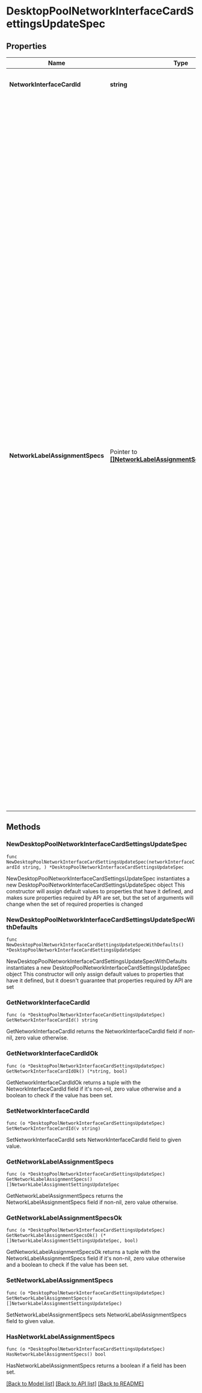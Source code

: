 # DesktopPoolNetworkInterfaceCardSettingsUpdateSpec

## Properties

Name | Type | Description | Notes
------------ | ------------- | ------------- | -------------
**NetworkInterfaceCardId** | **string** | The network interface card id for these settings. | 
**NetworkLabelAssignmentSpecs** | Pointer to [**[]NetworkLabelAssignmentSettingsUpdateSpec**](NetworkLabelAssignmentSettingsUpdateSpec.md) | Automatic network label assignment feature settings for this NIC. By default, newly provisioned machines of an automated desktop pool retain their parent image&#39;s network labels on each of their network interface cards. In certain circumstances, notably dealing with VLAN subset sizing and DHCP IP address availability, it may be desirable for the desktop pool to instead use different network labels for these newly provisioned machines. This feature allows an administrator to provide a per NIC list of network labels and their maximum availability to be automatically distributed to newly provisioned machines. &lt;br&gt; If this is unset, the feature is disabled.&lt;br&gt; Starting at the alphabetically first network label specification in the list that has not yet been assigned its maximum count for this NIC on this desktop pool, the desktop pool will have its next provisioned machine&#39;s NIC assigned that label. If all network labels in this list have reached their maximum count, this desktop pool will have further provisioned machines assigned the last label in the list over capacity, and an error will be logged. Not all labels need be configured. &lt;br&gt; | [optional] 

## Methods

### NewDesktopPoolNetworkInterfaceCardSettingsUpdateSpec

`func NewDesktopPoolNetworkInterfaceCardSettingsUpdateSpec(networkInterfaceCardId string, ) *DesktopPoolNetworkInterfaceCardSettingsUpdateSpec`

NewDesktopPoolNetworkInterfaceCardSettingsUpdateSpec instantiates a new DesktopPoolNetworkInterfaceCardSettingsUpdateSpec object
This constructor will assign default values to properties that have it defined,
and makes sure properties required by API are set, but the set of arguments
will change when the set of required properties is changed

### NewDesktopPoolNetworkInterfaceCardSettingsUpdateSpecWithDefaults

`func NewDesktopPoolNetworkInterfaceCardSettingsUpdateSpecWithDefaults() *DesktopPoolNetworkInterfaceCardSettingsUpdateSpec`

NewDesktopPoolNetworkInterfaceCardSettingsUpdateSpecWithDefaults instantiates a new DesktopPoolNetworkInterfaceCardSettingsUpdateSpec object
This constructor will only assign default values to properties that have it defined,
but it doesn't guarantee that properties required by API are set

### GetNetworkInterfaceCardId

`func (o *DesktopPoolNetworkInterfaceCardSettingsUpdateSpec) GetNetworkInterfaceCardId() string`

GetNetworkInterfaceCardId returns the NetworkInterfaceCardId field if non-nil, zero value otherwise.

### GetNetworkInterfaceCardIdOk

`func (o *DesktopPoolNetworkInterfaceCardSettingsUpdateSpec) GetNetworkInterfaceCardIdOk() (*string, bool)`

GetNetworkInterfaceCardIdOk returns a tuple with the NetworkInterfaceCardId field if it's non-nil, zero value otherwise
and a boolean to check if the value has been set.

### SetNetworkInterfaceCardId

`func (o *DesktopPoolNetworkInterfaceCardSettingsUpdateSpec) SetNetworkInterfaceCardId(v string)`

SetNetworkInterfaceCardId sets NetworkInterfaceCardId field to given value.


### GetNetworkLabelAssignmentSpecs

`func (o *DesktopPoolNetworkInterfaceCardSettingsUpdateSpec) GetNetworkLabelAssignmentSpecs() []NetworkLabelAssignmentSettingsUpdateSpec`

GetNetworkLabelAssignmentSpecs returns the NetworkLabelAssignmentSpecs field if non-nil, zero value otherwise.

### GetNetworkLabelAssignmentSpecsOk

`func (o *DesktopPoolNetworkInterfaceCardSettingsUpdateSpec) GetNetworkLabelAssignmentSpecsOk() (*[]NetworkLabelAssignmentSettingsUpdateSpec, bool)`

GetNetworkLabelAssignmentSpecsOk returns a tuple with the NetworkLabelAssignmentSpecs field if it's non-nil, zero value otherwise
and a boolean to check if the value has been set.

### SetNetworkLabelAssignmentSpecs

`func (o *DesktopPoolNetworkInterfaceCardSettingsUpdateSpec) SetNetworkLabelAssignmentSpecs(v []NetworkLabelAssignmentSettingsUpdateSpec)`

SetNetworkLabelAssignmentSpecs sets NetworkLabelAssignmentSpecs field to given value.

### HasNetworkLabelAssignmentSpecs

`func (o *DesktopPoolNetworkInterfaceCardSettingsUpdateSpec) HasNetworkLabelAssignmentSpecs() bool`

HasNetworkLabelAssignmentSpecs returns a boolean if a field has been set.


[[Back to Model list]](../README.md#documentation-for-models) [[Back to API list]](../README.md#documentation-for-api-endpoints) [[Back to README]](../README.md)


